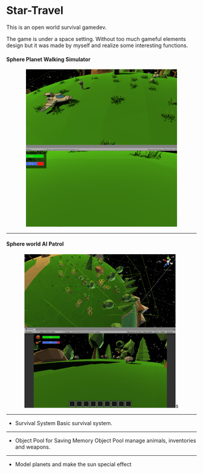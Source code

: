 ﻿ # Star-Travel

This is an open world survival gamedev. 

The game is under a space setting. Without too much gameful elements design but it was made by myself and realize some interesting functions.

#### Sphere Planet Walking Simulator
<p align="center">
<img src = "/images/Walk2.gif" width = "400">
</p>

***

#### Sphere world AI Patrol
<p align="center">
<img src = "/images/AI.gif" width = "400">s
</p>

***
- Survival System
 Basic survival system.

***
- Object Pool for Saving Memory
 Object Pool manage animals, inventories and weapons.

***
- Model planets and make the sun special effect 